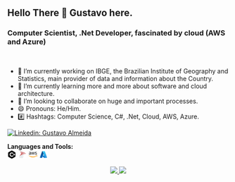 ## Hello There 👋 Gustavo here.
### Computer Scientist, .Net Developer, fascinated by cloud (AWS and Azure)

</br>

<!-- About and contact-->
- 🔭 I’m currently working on IBGE, the Brazilian Institute of Geography and Statistics, main provider of data and information about the Country. 
- 🌱 I’m currently learning more and more about software and cloud architecture.
- 👯 I’m looking to collaborate on huge and important processes.
- 😄 Pronouns: He/Him.
- #️⃣ Hashtags: Computer Science, C#, .Net, Cloud, AWS, Azure.

<!-- Follow icons shortcut -->
[![Linkedin: Gustavo Almeida](https://img.shields.io/badge/-ghalmeida-blue?style=flat-square&logo=Linkedin&logoColor=white&link=https://www.linkedin.com/in/ghalmeida)](https://www.linkedin.com/in/ghalmeida/)

**Languages and Tools:**  
<code><img height="20" src="csharp.png"></code>
<code><img height="20" src="mssql.png"></code>
<code><img height="20" src="aws.png"></code>
<code><img height="20" src="Azure.png"></code>

<div align="center">
  <a href="https://github.com/ghalmeida18">
  <img height="150em" src="https://github-readme-stats.vercel.app/api?username=ghalmeida18&show_icons=true&theme=radical&include_all_commits=true&count_private=true"/>
  <img height="150em" src="https://github-readme-stats.vercel.app/api/top-langs/?username=ghalmeida18&layout=compact&langs_count=7&theme=radical"/>
</div>


 

